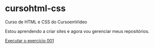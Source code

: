# cursohtml-css
 Curso de HTML e CSS do CursoemVideo

 Estou aprendendo a criar sites e agora vou gerenciar meus repositórios.

 <a href='https://ccampos74.github.io/cursohtml-css/exercicios/modulo-01/ex001/index.html' target="_blank">Executar o exercício 001</a>
